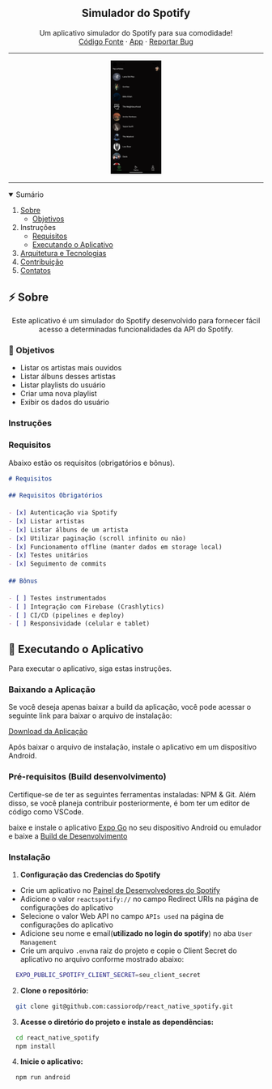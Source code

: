<h2 align="center">Simulador do Spotify</h2>
<p align="center">
  Um aplicativo simulador do Spotify para sua comodidade!
  <br />
  <a href="https://github.com/cassiorodp/react_native_spotify" target="_blank">Código Fonte</a>
  ·
    <a href="https://expo.dev/accounts/cassiorodp/projects/react-spotify/builds/a9a8bae9-5572-4817-adda-6d570189cec2" target="_blank">App</a>
  ·
  <a href="https://github.com/cassiorodp/react_native_spotify/issues" target="_blank">Reportar Bug</a>
</p>

---

<p align="center">
  <a href="https://expo.dev/accounts/cassiorodp/projects/react-spotify/builds/a9a8bae9-5572-4817-adda-6d570189cec2" target="_blank">
 <img src="assets/images/landing_page.png" width='20%'  alt="landingpage project"/>
  </a>
</p>

---

<details open="open">
  <summary><h2">Sumário</h2></summary>
  <ol>
    <li>
      <a href="#about">Sobre</a>
      <ul>
        <li><a href="#objectives">Objetivos</a></li>
      </ul>
    </li>
    <li>
      <span>Instruções</span>
      <ul>
        <li><a href="#requirements">Requisitos</a></li>
        <li><a href="#running-the-app">Executando o Aplicativo</a></li>
      </ul>
    </li>
    <li><a href="#architecture-and-techs">Arquitetura e Tecnologias</a></li>
    <li><a href="#contribution">Contribuição</a></li>
    <li><a href="#contacts">Contatos</a></li>
  </ol>
</details>

<h2 id="about">⚡ Sobre</h2> 
<p align="center">
  Este aplicativo é um simulador do Spotify desenvolvido para fornecer fácil acesso a determinadas funcionalidades da API do Spotify.
</p>

<h3 id="objectives">🎯 Objetivos</h3>

- Listar os artistas mais ouvidos
- Listar álbuns desses artistas
- Listar playlists do usuário
- Criar uma nova playlist
- Exibir os dados do usuário

<h3>Instruções</h3>

<h3 id="requirements">Requisitos</h3>

Abaixo estão os requisitos (obrigatórios e bônus).

```markdown
# Requisitos

## Requisitos Obrigatórios

- [x] Autenticação via Spotify
- [x] Listar artistas
- [x] Listar álbuns de um artista
- [x] Utilizar paginação (scroll infinito ou não)
- [x] Funcionamento offline (manter dados em storage local)
- [x] Testes unitários
- [x] Seguimento de commits

## Bônus

- [ ] Testes instrumentados
- [ ] Integração com Firebase (Crashlytics)
- [ ] CI/CD (pipelines e deploy)
- [ ] Responsividade (celular e tablet)
```

<h2 id="running-the-app">🚀 Executando o Aplicativo</h2>
Para executar o aplicativo, siga estas instruções.

<h3 id="prerequisites">Baixando a Aplicação</h3>

Se você deseja apenas baixar a build da aplicação, você pode acessar o seguinte link para baixar o arquivo de instalação:

[Download da Aplicação](https://expo.dev/accounts/cassiorodp/projects/react-spotify/builds/a9a8bae9-5572-4817-adda-6d570189cec2)

Após baixar o arquivo de instalação, instale o aplicativo em um dispositivo Android.

<h3 id="prerequisites">Pré-requisitos (Build desenvolvimento)</h3>

Certifique-se de ter as seguintes ferramentas instaladas: NPM & Git.
Além disso, se você planeja contribuir posteriormente, é bom ter um editor de código como VSCode.

baixe e instale o aplicativo [Expo Go](https://expo.dev/go) no seu dispositivo Android ou emulador e baixe a [Build de Desenvolvimento](https://expo.dev/accounts/cassiorodp/projects/react-spotify/builds/b28f118f-719f-4936-8dff-7d76b22fd749)

<h3 id="installation">Instalação</h3>

1. **Configuração das Credencias do Spotify**

- Crie um aplicativo no [Painel de Desenvolvedores do Spotify](https://developer.spotify.com/dashboard)
- Adicione o valor `reactspotify://` no campo Redirect URIs na página de configurações do aplicativo
- Selecione o valor Web API no campo `APIs used` na página de configurações do aplicativo
- Adicione seu nome e email(**utilizado no login do spotify**) no aba `User Management`
- Crie um arquivo `.env`na raiz do projeto e copie o Client Secret do aplicativo no arquivo conforme mostrado abaixo:

```sh
  EXPO_PUBLIC_SPOTIFY_CLIENT_SECRET=seu_client_secret
```

2. **Clone o repositório:**

```sh
  git clone git@github.com:cassiorodp/react_native_spotify.git
```

3. **Acesse o diretório do projeto e instale as dependências:**

```sh
  cd react_native_spotify
  npm install
```

4. **Inicie o aplicativo:**

```sh
  npm run android
```
